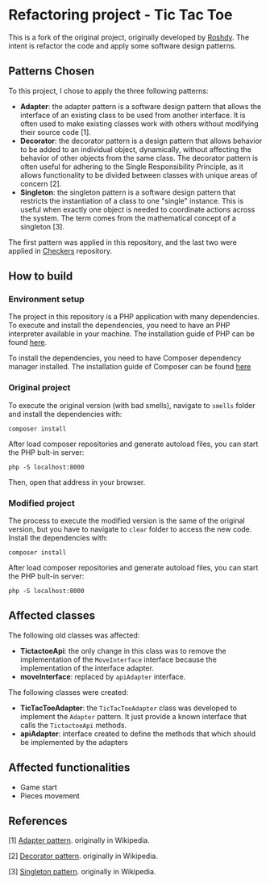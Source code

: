# Refactoring project - Tic Tac Toe

This is a fork of the original project, originally developed by [Roshdy](https://github.com/Rochdy). The intent is refactor the code and apply some software design patterns.

## Patterns Chosen
To this project, I chose to apply the three following patterns:

- **Adapter**: the adapter pattern is a software design pattern that allows the interface of an existing class to be used from another interface. It is often used to make existing classes work with others without modifying their source code [1].
- **Decorator**: the decorator pattern is a design pattern that allows behavior to be added to an individual object, dynamically, without affecting the behavior of other objects from the same class. The decorator pattern is often useful for adhering to the Single Responsibility Principle, as it allows functionality to be divided between classes with unique areas of concern [2].
- **Singleton**: the singleton pattern is a software design pattern that restricts the instantiation of a class to one "single" instance. This is useful when exactly one object is needed to coordinate actions across the system. The term comes from the mathematical concept of a singleton [3].

The first pattern was applied in this repository, and the last two were applied in [Checkers](https://github.com/kevinwsbr/checkers) repository.

## How to build

### Environment setup
The project in this repository is a PHP application with many dependencies. To execute and install the dependencies, you need to have an PHP interpreter available in your machine. The installation guide of PHP can be found [here](https://www.php.net/manual/en/install.php).

To install the dependencies, you need to have Composer dependency manager installed. The installation guide of Composer can be found [here](https://getcomposer.org/doc/00-intro.md)



### Original project
To execute the original version (with bad smells), navigate to `smells` folder and install the dependencies with:
```
composer install
```

After load composer repositories and generate autoload files, you can start the PHP bult-in server:
```
php -S localhost:8000
```

Then, open that address in your browser.

### Modified project
The process to execute the modified version is the same of the original version, but you have to navigate to `clear` folder to access the new code. Install the dependencies with:
```
composer install
```

After load composer repositories and generate autoload files, you can start the PHP bult-in server:
```
php -S localhost:8000
```

## Affected classes

The following old classes was affected:

- **TictactoeApi**: the only change in this class was to remove the implementation of the `MoveInterface` interface because the implementation of the interface adapter. 
- **moveInterface**: replaced by `apiAdapter` interface.

The following classes were created:

- **TicTacToeAdapter**: the `TicTacToeAdapter` class was developed to implement the `Adapter` pattern. It just provide a known interface that calls the `TictactoeApi` methods.
- **apiAdapter**: interface created to define the methods that which should be implemented by the adapters

## Affected functionalities

- Game start
- Pieces movement

## References

[1] [Adapter pattern](https://en.wikipedia.org/wiki/Adapter_pattern). originally in Wikipedia.

[2] [Decorator pattern](https://en.wikipedia.org/wiki/Decorator_pattern). originally in Wikipedia.

[3] [Singleton pattern](https://en.wikipedia.org/wiki/Singleton_pattern). originally in Wikipedia.